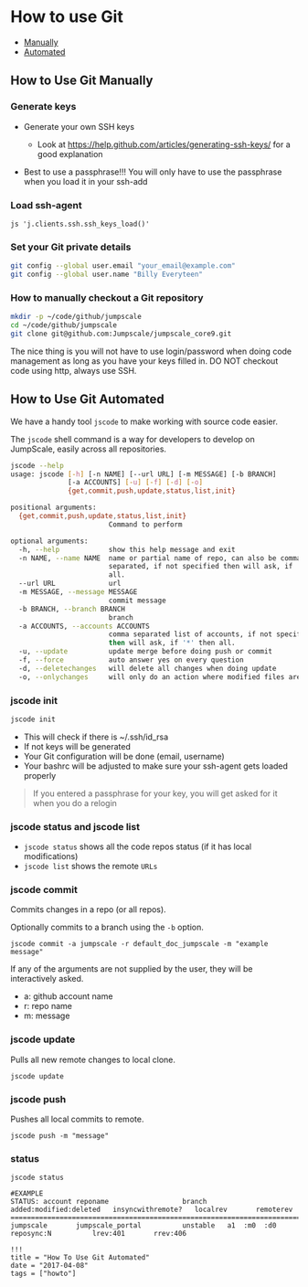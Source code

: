 # How to use Git

- [Manually](#manually)
- [Automated](#automated)

<a id="manually"></a>
## How to Use Git Manually

### Generate keys

- Generate your own SSH keys

  - Look at <https://help.github.com/articles/generating-ssh-keys/> for a good explanation

- Best to use a passphrase!!! You will only have to use the passphrase when you load it in your ssh-add

### Load ssh-agent

```bsh
js 'j.clients.ssh.ssh_keys_load()'
```

### Set your Git private details

```bash
git config --global user.email "your_email@example.com"
git config --global user.name "Billy Everyteen"
```

### How to manually checkout a Git repository

```bash
mkdir -p ~/code/github/jumpscale
cd ~/code/github/jumpscale
git clone git@github.com:Jumpscale/jumpscale_core9.git
```

The nice thing is you will not have to use login/password when doing code management as long as you have your keys filled in.
DO NOT checkout code using http, always use SSH.

<a id="automated"></a>
## How to Use Git Automated

We have a handy tool `jscode` to make working with source code easier.

The `jscode` shell command is a way for developers to develop on JumpScale, easily across all repositories.

```bash
jscode --help
usage: jscode [-h] [-n NAME] [--url URL] [-m MESSAGE] [-b BRANCH]
              [-a ACCOUNTS] [-u] [-f] [-d] [-o]
              {get,commit,push,update,status,list,init}

positional arguments:
  {get,commit,push,update,status,list,init}
                        Command to perform

optional arguments:
  -h, --help            show this help message and exit
  -n NAME, --name NAME  name or partial name of repo, can also be comma
                        separated, if not specified then will ask, if '*' then
                        all.
  --url URL             url
  -m MESSAGE, --message MESSAGE
                        commit message
  -b BRANCH, --branch BRANCH
                        branch
  -a ACCOUNTS, --accounts ACCOUNTS
                        comma separated list of accounts, if not specified
                        then will ask, if '*' then all.
  -u, --update          update merge before doing push or commit
  -f, --force           auto answer yes on every question
  -d, --deletechanges   will delete all changes when doing update
  -o, --onlychanges     will only do an action where modified files are found
```

### jscode init

```bash
jscode init
```

- This will check if there is ~/.ssh/id_rsa
- If not keys will be generated
- Your Git configuration will be done (email, username)
- Your bashrc will be adjusted to make sure your ssh-agent gets loaded properly

> If you entered a passphrase for your key, you will get asked for it when you do a relogin

### jscode status and jscode list

- `jscode status` shows all the code repos status (if it has local modifications)
- `jscode list` shows the remote `URLs`

### jscode commit

Commits changes in a repo (or all repos).

Optionally commits to a branch using the `-b` option.

```shell
jscode commit -a jumpscale -r default_doc_jumpscale -m "example message"
```

If any of the arguments are not supplied by the user, they will be interactively asked.

- a: github account name
- r: repo name
- m: message

### jscode update

Pulls all new remote changes to local clone.

```shell
jscode update
```

### jscode push

Pushes all local commits to remote.

```shell
jscode push -m "message"
```

### status

```shell
jscode status

#EXAMPLE
STATUS: account reponame                  branch added:modified:deleted   insyncwithremote?   localrev       remoterev
============================================================================================================================
jumpscale       jumpscale_portal          unstable   a1  :m0  :d0         reposync:N          lrev:401       rrev:406
```

```
!!!
title = "How To Use Git Automated"
date = "2017-04-08"
tags = ["howto"]
```

